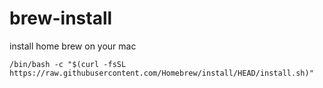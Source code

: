 # brew-install
install home brew on your mac
```
/bin/bash -c "$(curl -fsSL https://raw.githubusercontent.com/Homebrew/install/HEAD/install.sh)"
```
